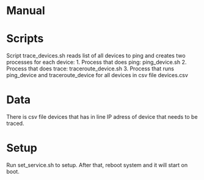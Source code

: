 # Manual

# Scripts

Script trace_devices.sh reads list of all devices to ping and creates two processes for each device: 
    1. Process that does ping: ping_device.sh
    2. Process that does trace: traceroute_device.sh
    3. Process that runs ping_device and traceroute_device for all devices in csv file devices.csv

# Data
There is csv file devices that has in line IP adress of device that needs to be traced.

# Setup
Run set_service.sh to setup. After that, reboot system and it will start on boot.